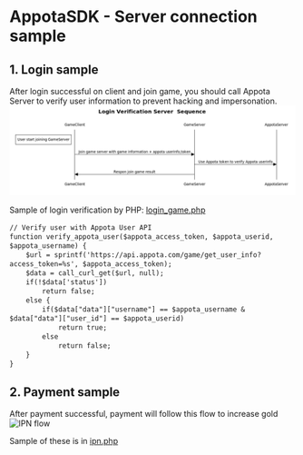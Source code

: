 AppotaSDK - Server connection sample
=====
## 1. Login sample
After login successful on client and join game, you should call Appota Server to verify user information to prevent hacking and impersonation.
![login_sequence](login_verify_server.png)

Sample of login verification by PHP:
[login_game.php](login_game.php)

```
// Verify user with Appota User API
function verify_appota_user($appota_access_token, $appota_userid, $appota_username) {
    $url = sprintf('https://api.appota.com/game/get_user_info?access_token=%s', $appota_access_token);
    $data = call_curl_get($url, null);
    if(!$data['status'])
        return false;
    else {
        if($data["data"]["username"] == $appota_username & $data["data"]["user_id"] == $appota_userid)
            return true;
        else
            return false;
    }    
}

```

## 2. Payment sample
After payment successful, payment will follow this flow to increase gold
![IPN flow](https://github.com/appota/ios-game-sdk/raw/master/docs/payment_flow.png)

Sample of these is in [ipn.php](ipn.php)